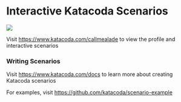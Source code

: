 # Interactive Katacoda Scenarios

[![](http://shields.katacoda.com/katacoda/callmealade/count.svg)](https://www.katacoda.com/callmealade "Get your profile on Katacoda.com")

Visit https://www.katacoda.com/callmealade to view the profile and interactive scenarios

### Writing Scenarios
Visit https://www.katacoda.com/docs to learn more about creating Katacoda scenarios

For examples, visit https://github.com/katacoda/scenario-example
